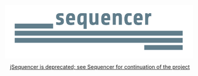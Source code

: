 <div align="center" style="display: flex; flex-direction: column;">
  <img src="./public/logo-white_bg.png" alt="sequencer logo" width="500px" />
</div>

<p align="center">
  <a href="http://github.com/rsouth/sequencer">jSequencer is deprecated; see Sequencer for continuation of the project</a>
</p>
